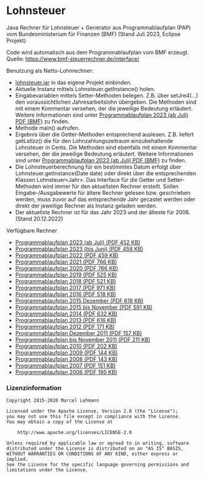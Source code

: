 Lohnsteuer
==========

Java Rechner für Lohnsteuer + Generator aus Programmablaufplan (PAP) vom Bundesministerium für Finanzen (BMF)
(Stand Juli 2023, Eclipse Projekt)

Code wird automatisch aus dem Programmablaufplan vom BMF erzeugt.<br>
Quelle: <a target="_blank" href="https://www.bmf-steuerrechner.de/interface/programmablauf.xhtml">https:/&#47;www.bmf-steuerrechner.de/interface/</a>

Benutzung als Netto-Lohnrechner: 

  - <a href="https://github.com/MarcelLehmann/Lohnsteuer/raw/master/LohnPapGenerator/lohnsteuer.jar">lohnsteuer.jar</a> in das eigene Projekt einbinden.
  - Aktuelle Instanz mittels Lohnsteuer.getInstance() holen.
  - Eingabevariablen mittels Setter-Methoden belegen. Z.B. über setJre4(...) den voraussichtlichen Jahresarbeitslohn übergeben. Die Methoden sind mit einem Kommentar versehen, der die jeweilige Bedeutung erläutert. Weitere Informationen sind unter <a target="_blank"  href="https://www.bundesfinanzministerium.de/Content/DE/Downloads/Steuern/Steuerarten/Lohnsteuer/Programmablaufplan/2023-06-09-geaenderte-PAP-2023-anwendung-ab-dem-1-juli-2023-anlage-1.pdf?__blob=publicationFile&v=5">Programmablaufplan 2023 (ab Juli) PDF (BMF)</a> zu finden.
  - Methode main() aufrufen.
  - Ergebnis über die Getter-Methoden entsprechend auslesen. Z.B. liefert getLstlzz() die für den Lohnzahlungszeitraum einzubehaltende Lohnsteuer in Cents. Die Methoden sind ebenfalls mit einem Kommentar versehen, der die jeweilige Bedeutung erläutert. Weitere Informationen sind unter <a target="_blank"  href="https://www.bundesfinanzministerium.de/Content/DE/Downloads/Steuern/Steuerarten/Lohnsteuer/Programmablaufplan/2023-06-09-geaenderte-PAP-2023-anwendung-ab-dem-1-juli-2023-anlage-1.pdf?__blob=publicationFile&v=5">Programmablaufplan 2023 (ab Juli) PDF (BMF)</a> zu finden.
  - Die Lohnsteuerberechnung für ein bestimmtes Datum erfolgt über Lohnsteuer.getInstance(Date date) oder direkt über die entsprechenden Klassen Lohnsteuer&lt;Jahr&gt;. Das Interface für die Getter und Setter-Methoden wird immer für den aktuellsten Rechner erstellt. Sollen Eingabe-/Ausgabewerte für ältere Rechner gelesen bzw. geschrieben werden, muss zuvor auf das entsprechende Jahr gecastet werden oder direkt der jeweilige Rechner als Instanz geladen werden. 
  - Der aktuellste Rechner ist für das Jahr 2023 und der älteste für 2006. (Stand 20.12.2022)

Verfügbare Rechner

- <a target="_blank" href="https://www.bundesfinanzministerium.de/Content/DE/Downloads/Steuern/Steuerarten/Lohnsteuer/Programmablaufplan/2023-06-09-geaenderte-PAP-2023-anwendung-ab-dem-1-juli-2023-anlage-1.pdf?__blob=publicationFile&v=5">Programmablaufplan 2023 (ab Juli)  	(PDF 452 KB)</a> 
- <a target="_blank" href="https://www.bundesfinanzministerium.de/Content/DE/Downloads/Steuern/Steuerarten/Lohnsteuer/Programmablaufplan/2023-02-13-geaenderte-PAP-2023-anwendung-ab-dem-1-april-2023-anlage-1.pdf?__blob=publicationFile&v=2">Programmablaufplan 2023 (bis Juni)  	(PDF 458 KB)</a> 
- <a target="_blank" href="https://www.bundesfinanzministerium.de/Content/DE/Downloads/Steuern/Steuerarten/Lohnsteuer/Programmablaufplan/2022-05-20-geaenderte-PAP-2022-anwendung-ab-01-06-2022-anlage-1.pdf?__blob=publicationFile&v=2">Programmablaufplan 2022  	(PDF 459 KB)</a> 
- <a target="_blank" href="https://www.bundesfinanzministerium.de/Content/DE/Downloads/Steuern/Steuerarten/Lohnsteuer/Programmablaufplan/2020-11-09-PAP-2021-anlage-1.pdf?__blob=publicationFile&v=2">Programmablaufplan 2021 (PDF 766 KB)</a> 
 - <a target="_blank" href="https://www.bundesfinanzministerium.de/Content/DE/Downloads/Steuern/Steuerarten/Lohnsteuer/Programmablaufplan/2019-11-11-PAP-2020-anlage-1.pdf?__blob=publicationFile&v=2">Programmablaufplan 2020 (PDF 766 KB)</a> 
 - <a target="_blank" href="https://www.bundesfinanzministerium.de/Content/DE/Downloads/Steuern/Steuerarten/Lohnsteuer/Programmablaufplan/2018-11-12-PAP-2019-anlage-1.pdf?__blob=publicationFile&v=1">Programmablaufplan 2019 (PDF 525 KB)</a> 
 - <a target="_blank" href="https://www.bundesfinanzministerium.de/Content/DE/Downloads/Steuern/Steuerarten/Lohnsteuer/Programmablaufplan/2017-11-23-PAP-2018-anlage-1-geaendert.pdf?__blob=publicationFile&v=1">Programmablaufplan 2018 (PDF 521 KB)</a> 
 - <a target="_blank" href="http://www.bundesfinanzministerium.de/Content/DE/Downloads/Steuern/Steuerarten/Lohnsteuer/Programmablaufplan/2016-11-11-PAP-2017.pdf?__blob=publicationFile&v=3">Programmablaufplan 2017 (PDF 971 KB)</a> 
 - <a target="_blank" href="http://www.bundesfinanzministerium.de/Content/DE/Downloads/Steuern/Steuerarten/Lohnsteuer/Programmablaufplan/2015-11-16-PAP-2016-anlage-1.pdf?__blob=publicationFile&v=3">Programmablaufplan 2016 (PDF 518 KB)</a> 
 - <a target="_blank" href="http://www.bundesfinanzministerium.de/Content/DE/Downloads/Steuern/Steuerarten/Lohnsteuer/Programmablaufplan/2015-09-08-PAP-dezember-2015-anlage-1.pdf?__blob=publicationFile&v=3">Programmablaufplan 2015 Dezember (PDF 618 KB)</a> 
 - <a target="_blank" href="http://www.bundesfinanzministerium.de/Content/DE/Downloads/Steuern/Steuerarten/Lohnsteuer/Programmablaufplan/2014-11-26-PAP-2015-anlage-1.pdf?__blob=publicationFile&v=3">Programmablaufplan 2015 bis November (PDF 591 KB)</a> 
 - <a target="_blank" href="http://www.bundesfinanzministerium.de/Content/DE/Downloads/Steuern/Steuerarten/Lohnsteuer/Programmablaufplan/2013-12-03-entwuerfe-PAP-2014-anlage-1.pdf?__blob=publicationFile&v=3">Programmablaufplan 2014 (PDF 632 KB)</a> 
 - <a target="_blank" href="http://www.bundesfinanzministerium.de/Content/DE/Downloads/Steuern/Steuerarten/Lohnsteuer/Programmablaufplan/2013-02-20-PAP-2013_geaendert.pdf?__blob=publicationFile&v=5">Programmablaufplan 2013 (PDF 616 KB)</a> 
 - <a target="_blank" href="http://www.bundesfinanzministerium.de/Content/DE/Downloads/Steuern/Steuerarten/Lohnsteuer/Programmablaufplan/004_b_PAP_2012.pdf?__blob=publicationFile&v=3">Programmablaufplan 2012 (PDF 171 KB)</a> 
 - <a target="_blank" href="http://www.bundesfinanzministerium.de/Content/DE/Downloads/Steuern/Steuerarten/Lohnsteuer/Programmablaufplan/003_b_PAP_Dez_2011.pdf?__blob=publicationFile&v=3">Programmablaufplan Dezember 2011 (PDF 157 KB)</a> 
 - <a target="_blank" href="http://www.bundesfinanzministerium.de/Content/DE/Downloads/Steuern/Steuerarten/Lohnsteuer/Programmablaufplan/002_a_PAP_2011_maschinell.pdf?__blob=publicationFile&v=3">Programmablaufplan bis November 2011 (PDF 211 KB)</a> 
 - <a target="_blank" href="http://www.bundesfinanzministerium.de/Content/DE/Downloads/Steuern/Steuerarten/Lohnsteuer/Programmablaufplan/005_c_PAP_2010_Austausch.pdf?__blob=publicationFile&v=3">Programmablaufplan 2010 (PDF 202 KB)</a> 
 - <a target="_blank" href="http://www.bundesfinanzministerium.de/Content/DE/Downloads/Steuern/Steuerarten/Lohnsteuer/Programmablaufplan/012_PAP_2009_a.pdf?__blob=publicationFile&v=3">Programmablaufplan 2009 (PDF 144 KB)</a> 
 - <a target="_blank" href="http://www.bundesfinanzministerium.de/Content/DE/Downloads/Steuern/Steuerarten/Lohnsteuer/Programmablaufplan/011_PAP_2008_a.pdf?__blob=publicationFile&v=3">Programmablaufplan 2008 (PDF 143 KB)</a>
 - <a target="_blank" href="http://www.bundesfinanzministerium.de/Content/DE/Downloads/Steuern/Steuerarten/Lohnsteuer/Programmablaufplan/010_PAP_2007_a.pdf?__blob=publicationFile&v=3">Programmablaufplan 2007 (PDF 151 KB)</a>
 - <a target="_blank" href="http://www.bundesfinanzministerium.de/Content/DE/Downloads/Steuern/Steuerarten/Lohnsteuer/Programmablaufplan/006_PAP_2006_a.pdf?__blob=publicationFile&v=3">Programmablaufplan 2006 (PDF 195 KB)</a>

<h3>Lizenzinformation</h3>

    Copyright 2015-2020 Marcel Lehmann
    
    Licensed under the Apache License, Version 2.0 (the "License");
    you may not use this file except in compliance with the License.
    You may obtain a copy of the License at
    
        http://www.apache.org/licenses/LICENSE-2.0
    
    Unless required by applicable law or agreed to in writing, software
    distributed under the License is distributed on an "AS IS" BASIS,
    WITHOUT WARRANTIES OR CONDITIONS OF ANY KIND, either express or implied.
    See the License for the specific language governing permissions and
    limitations under the License.
